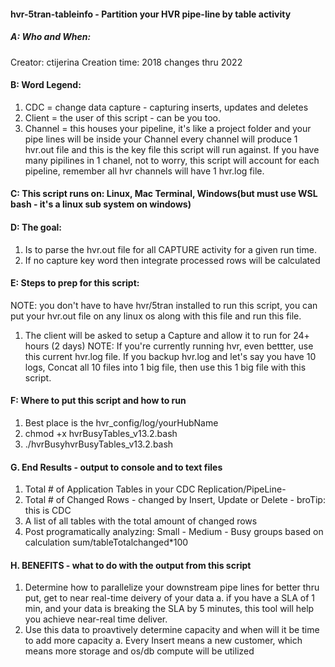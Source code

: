 #### hvr-5tran-tableinfo - Partition your HVR pipe-line by table activity

##### A:  Who and When:
Creator: ctijerina 
Creation time: 2018 changes thru 2022

#### B: Word Legend: 
1. CDC = change data capture - capturing inserts, updates and deletes
2. Client = the user of this script - can be you too.
3. Channel = this houses your pipeline, it's like a project folder and your pipe lines will be inside your Channel
             every channel will produce 1 hvr.out file and this is the key file this script will run against.
             If you have many pipilines in 1 chanel, not to worry, this script will account for each pipeline, remember
             all hvr channels will have 1 hvr.log file.             

#### C: This script runs on: Linux, Mac Terminal, Windows(but must use WSL bash - it's a linux sub system on windows)

#### D: The goal:
1. Is to parse the hvr.out file for all CAPTURE activity for a given run time.
2. If no capture key word then integrate processed rows will be calculated

#### E: Steps to prep for this script:
NOTE: you don't have to have hvr/5tran installed to run this script, you can put your
      hvr.out file on any linux os along with this file and run this file.
1. The client will be asked to setup a Capture and allow it to run for 24+ hours (2 days)
   NOTE: If you're currently running hvr, even bettter, use this current hvr.log file.
   If you backup hvr.log and let's say you have 10 logs, Concat all 10 files into 1 big file,
   then use this 1 big file with this script. 

#### F: Where to put this script and how to run
1. Best place is the hvr_config/log/yourHubName
2. chmod +x hvrBusyTables_v13.2.bash
3. ./hvrBusyhvrBusyTables_v13.2.bash

#### G. End Results - output to console and to text files
1. Total # of Application Tables in your CDC Replication/PipeLine- 
2. Total # of Changed Rows - changed by Insert, Update or Delete - broTip: this is CDC
3. A list of all tables with the total amount of changed rows
4. Post programatically analyzing: Small - Medium - Busy groups based on calculation  sum/tableTotalchanged*100

#### H. BENEFITS - what to do with the output from this script
1. Determine how to parallelize your downstream pipe lines for better thru put, get to near real-time deivery of your data
    a. if you have a SLA of 1 min, and your data is breaking the SLA by 5 minutes, this tool will help you achieve near-real time deliver.
2. Use this data to proavtively determine capacity and when will it be time to add more capacity
    a. Every Insert means a new customer, which means more storage and os/db compute will be utilized
#####
